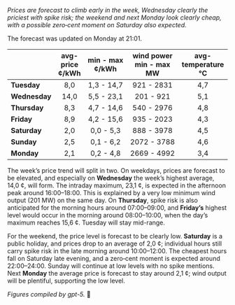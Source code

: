 *Prices are forecast to climb early in the week, Wednesday clearly the priciest with spike risk; the weekend and next Monday look clearly cheap, with a possible zero‑cent moment on Saturday also expected.*

The forecast was updated on Monday at 21:01.

|  | avg-<br>price<br>¢/kWh | min - max<br>¢/kWh | wind power<br>min - max<br>MW | avg-<br>temperature<br>°C |
|:-------------|:----------------:|:----------------:|:-------------:|:-------------:|
| **Tuesday** | 8,0 | 1,3 - 14,7 | 921 - 2831 | 4,7 |
| **Wednesday** | 14,0 | 5,5 - 23,1 | 201 - 921 | 5,1 |
| **Thursday** | 8,3 | 4,7 - 14,6 | 540 - 2976 | 4,8 |
| **Friday** | 8,9 | 4,2 - 15,6 | 935 - 2023 | 4,3 |
| **Saturday** | 2,0 | 0,0 - 5,3 | 888 - 3978 | 4,5 |
| **Sunday** | 2,5 | 0,1 - 6,2 | 2072 - 3788 | 4,6 |
| **Monday** | 2,1 | 0,2 - 4,8 | 2669 - 4992 | 3,4 |

The week’s price trend will split in two. On weekdays, prices are forecast to be elevated, and especially on **Wednesday** the week’s highest average, 14,0 ¢, will form. The intraday maximum, 23,1 ¢, is expected in the afternoon peak around 16:00–18:00. This is explained by a very low minimum wind output (201 MW) on the same day. On **Thursday**, spike risk is also anticipated for the morning hours around 07:00–09:00, and **Friday’s** highest level would occur in the morning around 08:00–10:00, when the day’s maximum reaches 15,6 ¢. Tuesday will stay mid-range.

For the weekend, the price level is forecast to be clearly low. **Saturday** is a public holiday, and prices drop to an average of 2,0 ¢; individual hours still carry spike risk in the late morning around 10:00–12:00. The cheapest hours fall on Saturday late evening, and a zero‑cent moment is expected around 22:00–24:00. Sunday will continue at low levels with no spike mentions. Next **Monday** the average price is forecast to stay around 2,1 ¢; wind output will be plentiful, supporting the low level.

*Figures compiled by gpt-5.* 🔌
